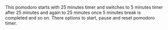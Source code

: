 This pomodoro starts with 25 minutes timer and switches to 5 minutes timer after 25 minutes and again to 25 minutes once 5 minutes break is completed and so on. There options to start, pause and reset pomodoro timer.
